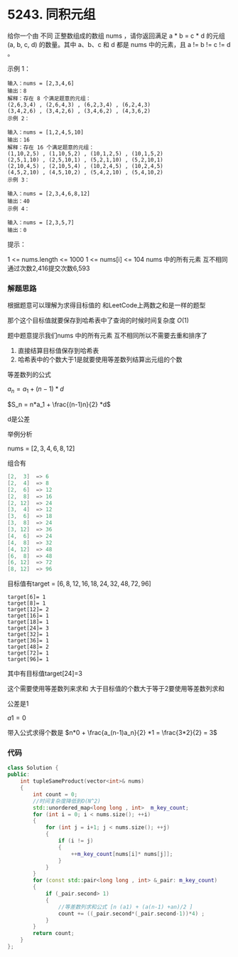 ﻿# 5243. 同积元组

给你一个由 不同 正整数组成的数组 nums ，请你返回满足 a * b = c * d 的元组 (a, b, c, d) 的数量。其中 a、b、c 和 d 都是 nums 中的元素，且 a != b != c != d 。



示例 1：

``` 
输入：nums = [2,3,4,6]
输出：8
解释：存在 8 个满足题意的元组：
(2,6,3,4) , (2,6,4,3) , (6,2,3,4) , (6,2,4,3)
(3,4,2,6) , (3,4,2,6) , (3,4,6,2) , (4,3,6,2)
示例 2：

输入：nums = [1,2,4,5,10]
输出：16
解释：存在 16 个满足题意的元组：
(1,10,2,5) , (1,10,5,2) , (10,1,2,5) , (10,1,5,2)
(2,5,1,10) , (2,5,10,1) , (5,2,1,10) , (5,2,10,1)
(2,10,4,5) , (2,10,5,4) , (10,2,4,5) , (10,2,4,5)
(4,5,2,10) , (4,5,10,2) , (5,4,2,10) , (5,4,10,2)
示例 3：

输入：nums = [2,3,4,6,8,12]
输出：40
示例 4：

输入：nums = [2,3,5,7]
输出：0

```

提示：

1 <= nums.length <= 1000
1 <= nums[i] <= 104
nums 中的所有元素 互不相同
通过次数2,416提交次数6,593




### 解题思路

根据题意可以理解为求得目标值的 和LeetCode上两数之和是一样的题型

那个这个目标值就要保存到哈希表中了查询的时候时间复杂度 $O(1)$

题中题意提示我们nums 中的所有元素 互不相同所以不需要去重和排序了

1. 直接结算目标值保存到哈希表
2. 哈希表中的个数大于1是就要使用等差数列结算出元组的个数

等差数列的公式

$a_n = a_1 +(n-1)*d$

$S_n = n*a_1 + \frac{(n-1)n}{2} *d$

d是公差

举例分析



nums = $[2,3,4,6,8,12]$


组合有

```c
[2,  3]  => 6
[2,  4]  => 8
[2,  6]  => 12
[2,  8]  => 16
[2, 12]  => 24
[3,  4]  => 12
[3,  6]  => 18
[3,  8]  => 24
[3, 12]  => 36
[4,  6]  => 24
[4,  8]  => 32
[4, 12]  => 48
[6,  8]  => 48
[6, 12]  => 72
[8, 12]  => 96
```

目标值有target = $[ 6, 8, 12, 16,18, 24, 32, 48, 72, 96 ]$
``` 
target[6]= 1
target[8]= 1
target[12]= 2
target[16]= 1
target[18]= 1
target[24]= 3
target[32]= 1
target[36]= 1
target[48]= 2
target[72]= 1
target[96]= 1
```

其中有目标值target[24]=3

这个需要使用等差数列来求和 大于目标值的个数大于等于2要使用等差数列求和

公差是1 

$a1=0$

带入公式求得个数是  $n*0 + \frac{a_(n-1)a_n}{2} *1 = \frac{3*2}{2} = 3$




### 代码

```cpp
class Solution {
public:
    int tupleSameProduct(vector<int>& nums) 
    {
        int count = 0;
        //时间复杂度降低到O(N^2)
        std::unordered_map<long long , int>  m_key_count;
        for (int i = 0; i < nums.size(); ++i)
        {
            for (int j = i+1; j < nums.size(); ++j)
            {
                if (i != j)
                {
                    ++m_key_count[nums[i]* nums[j]];
                }
            }
        }
        for (const std::pair<long long , int> &_pair: m_key_count)
        {
            if (_pair.second> 1)
            {
                //等差数列求和公式 [n (a1) + (a(n-1) +an)/2 ]
                count += ((_pair.second*(_pair.second-1))*4) ;
            }
        }
        return count;
    }
};
```